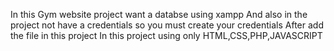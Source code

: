In this Gym website project want a databse using xampp 
And also in the project not have a credentials so you must create your credentials
After add the file in this project
In this project using only HTML,CSS,PHP,JAVASCRIPT
